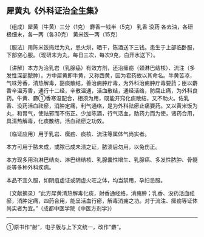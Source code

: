 ## 犀黄丸《外科证治全生集》

〔组成〕犀黄（牛黄）三分（1克） 麝香一钱半（5克） 乳香 没药 各去油，各研极细末，各一两（各30克） 黄米饭一两（15克）

〔服法〕用陈米饭捣烂为丸，忌火烘，晒干，陈酒送下三钱。患生于上部临卧服，下部空心服。（现研末为丸，每日三次，每次9克，白开水送下）。

〔讲解〕本方为治乳岩（乳腺癌）有效方剂，还治瘰疬（颈淋巴结核）、流注（多发性深部脓肿）。方中犀黄即牛黄，又称西黄，因为君药故以其命名。牛黄苦凉，气味芳香，清热解毒，豁痰散结，善治痈肿疔毒，为外科治痈肿疔毒要药；臣以麝香辛温芳香，通行十二经，辛散温通，活血散结，通经活络，防腐止痛，为外科良药。牛黄、麝①香寒温配合，相须为用，既能开窍化痰散结，又不助火。佐乳香、没药活血祛瘀，消肿定痛，利气通络，是为外科祛瘀止痛要药。又以黄米饭为丸，和胃气，使祛邪而不伤正。少加陈酒，行气活血，助药力而为使，诸药合用，具清热解毒，化痰散结，活血祛瘀之功效。

〔临证应用〕用于乳岩、瘰疬、痰核、流注等属体气尚实者。

本方可用于脓未成，或脓已成未溃之证，脓溃后勿用，以兔伤正。

本方现多用治淋巴结炎、淋巴结结核、乳腺囊性增生、乳腺癌、多发性脓肿、骨髓炎等多种外科疾病。

本品不宜久服，如阴疽虚证或阴虚火旺之体，均当禁用，孕妇忌服。

〔文献摘录〕“此方犀黄清热解毒化痰，射香通经络，消痈肿；乳香、没药活血祛瘀，消肿定痛，四药合用，能呈活血行瘀，解毒消痈之功。对于流注、瘰疬等证体尚实者为宜。”（成都中医学院《中医方剂学》）

-------
①原书作“射”，电子版与上下文统一，改作“麝”。
